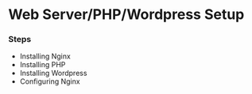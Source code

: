 # Web Server/PHP/Wordpress Setup

### Steps
 - Installing Nginx
 - Installing PHP
 - Installing Wordpress
 - Configuring Nginx

